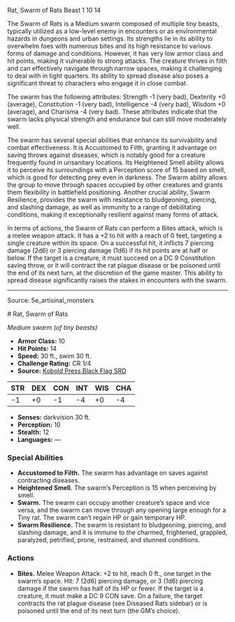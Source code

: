 <MonsterName/>Rat, Swarm of Rats</MonsterName>
<CreatureType/>Beast</CreatureType>
<CR/>1</CR>
<AC/>10</AC>
<HP/>14</HP>
<summary>The Swarm of Rats is a Medium swarm composed of multiple tiny beasts, typically utilized as a low-level enemy in encounters or as environmental hazards in dungeons and urban settings. Its strengths lie in its ability to overwhelm foes with numerous bites and its high resistance to various forms of damage and conditions. However, it has very low armor class and hit points, making it vulnerable to strong attacks. The creature thrives in filth and can effectively navigate through narrow spaces, making it challenging to deal with in tight quarters. Its ability to spread disease also poses a significant threat to characters who engage it in close combat.</summary>

<detail>

The swarm has the following attributes: Strength -1 (very bad), Dexterity +0 (average), Constitution -1 (very bad), Intelligence -4 (very bad), Wisdom +0 (average), and Charisma -4 (very bad). These attributes indicate that the swarm lacks physical strength and endurance but can still move moderately well.

The swarm has several special abilities that enhance its survivability and combat effectiveness. It is Accustomed to Filth, granting it advantage on saving throws against diseases, which is notably good for a creature frequently found in unsanitary locations. Its Heightened Smell ability allows it to perceive its surroundings with a Perception score of 15 based on smell, which is good for detecting prey even in darkness. The Swarm ability allows the group to move through spaces occupied by other creatures and grants them flexibility in battlefield positioning. Another crucial ability, Swarm Resilience, provides the swarm with resistance to bludgeoning, piercing, and slashing damage, as well as immunity to a range of debilitating conditions, making it exceptionally resilient against many forms of attack.

In terms of actions, the Swarm of Rats can perform a Bites attack, which is a melee weapon attack. It has a +2 to hit with a reach of 0 feet, targeting a single creature within its space. On a successful hit, it inflicts 7 piercing damage (2d6) or 3 piercing damage (1d6) if its hit points are at half or below. If the target is a creature, it must succeed on a DC 9 Constitution saving throw, or it will contract the rat plague disease or be poisoned until the end of its next turn, at the discretion of the game master. This ability to spread disease significantly raises the stakes in encounters with the swarm.</detail>



---

Source: 5e_artisinal_monsters

<statblock>
# Rat, Swarm of Rats

*Medium swarm (of tiny beasts)*

- **Armor Class:** 10
- **Hit Points:** 14
- **Speed:** 30 ft., swim 30 ft.
- **Challenge Rating:** CR 1/4
- **Source:** [Kobold Press Black Flag SRD](https://koboldpress.com/black-flag-roleplaying/)

| STR | DEX | CON | INT | WIS | CHA |
| --- | --- | --- | --- | --- | --- |
| -1 | +0 | -1 | -4 | +0 | -4 |

- **Senses:** darkvision 30 ft.
- **Perception:** 10
- **Stealth:** 12
- **Languages:** —

### Special Abilities

- **Accustomed to Filth.** The swarm has advantage on saves against contracting diseases.
- **Heightened Smell.** The swarm’s Perception is 15 when perceiving by smell.
- **Swarm.** The swarm can occupy another creature’s space and vice versa, and the swarm can move through any opening large enough for a Tiny rat. The swarm can’t regain HP or gain temporary HP.
- **Swarm Resilience.** The swarm is resistant to bludgeoning, piercing, and slashing damage, and it is immune to the charmed, frightened, grappled, paralyzed, petrified, prone, restrained, and stunned conditions.

### Actions

- **Bites.** Melee Weapon Attack: +2 to hit, reach 0 ft., one target in the swarm’s space. Hit: 7 (2d6) piercing damage, or 3 (1d6) piercing damage if the swarm has half of its HP or fewer. If the target is a creature, it must make a DC 9 CON save. On a failure, the target contracts the rat plague disease (see Diseased Rats sidebar) or is poisoned until the end of its next turn (the GM’s choice).

</statblock>


